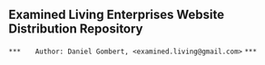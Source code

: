 ## Examined Living Enterprises Website Distribution Repository

`***`
`	Author: Daniel Gombert, <examined.living@gmail.com>`
`***`

